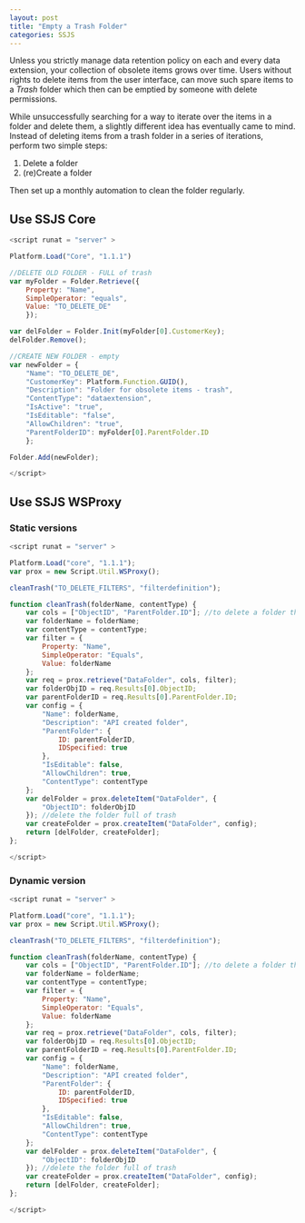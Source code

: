 ```yaml
---
layout: post
title: "Empty a Trash Folder"
categories: SSJS
---
```


Unless you strictly manage data retention policy on each and every data extension, your collection of obsolete items grows over time. Users without rights to delete items from the user interface, can move such spare items to a *Trash* folder which then can be emptied by someone with delete permissions.

While unsuccessfully searching for a way to iterate over the items in a folder and delete them, a slightly different idea has eventually came to mind. Instead of deleting items from a trash folder in a series of iterations, perform two simple steps:

1. Delete a folder
2. (re)Create a folder

Then set up a monthly automation to clean the folder regularly.

## Use SSJS Core


```javascript
<script runat = "server" >

Platform.Load("Core", "1.1.1")

//DELETE OLD FOLDER - FULL of trash 
var myFolder = Folder.Retrieve({
    Property: "Name",
    SimpleOperator: "equals",
    Value: "TO_DELETE_DE"
    });

var delFolder = Folder.Init(myFolder[0].CustomerKey);
delFolder.Remove();

//CREATE NEW FOLDER - empty
var newFolder = {
    "Name": "TO_DELETE_DE",
    "CustomerKey": Platform.Function.GUID(),
    "Description": "Folder for obsolete items - trash",
    "ContentType": "dataextension",
    "IsActive": "true",
    "IsEditable": "false",
    "AllowChildren": "true",
    "ParentFolderID": myFolder[0].ParentFolder.ID
    };

Folder.Add(newFolder);

</script>
```


## Use SSJS WSProxy

### Static versions

```javascript
<script runat = "server" >

Platform.Load("core", "1.1.1");
var prox = new Script.Util.WSProxy();

cleanTrash("TO_DELETE_FILTERS", "filterdefinition");

function cleanTrash(folderName, contentType) {
    var cols = ["ObjectID", "ParentFolder.ID"]; //to delete a folder the ObjectID is needed; to create a folder an ID of the parent folder is needed
    var folderName = folderName;
    var contentType = contentType;
    var filter = {
        Property: "Name",
        SimpleOperator: "Equals",
        Value: folderName
    };
    var req = prox.retrieve("DataFolder", cols, filter);
    var folderObjID = req.Results[0].ObjectID;
    var parentFolderID = req.Results[0].ParentFolder.ID;
    var config = {
        "Name": folderName,
        "Description": "API created folder",
        "ParentFolder": {
            ID: parentFolderID,
            IDSpecified: true
        },
        "IsEditable": false,
        "AllowChildren": true,
        "ContentType": contentType
    };
    var delFolder = prox.deleteItem("DataFolder", {
        "ObjectID": folderObjID
    }); //delete the folder full of trash
    var createFolder = prox.createItem("DataFolder", config);
    return [delFolder, createFolder];
};

</script>
```

### Dynamic version

```javascript
<script runat = "server" >

Platform.Load("core", "1.1.1");
var prox = new Script.Util.WSProxy();

cleanTrash("TO_DELETE_FILTERS", "filterdefinition");

function cleanTrash(folderName, contentType) {
    var cols = ["ObjectID", "ParentFolder.ID"]; //to delete a folder the ObjectID is needed; to create a folder an ID of the parent folder is needed
    var folderName = folderName;
    var contentType = contentType;
    var filter = {
        Property: "Name",
        SimpleOperator: "Equals",
        Value: folderName
    };
    var req = prox.retrieve("DataFolder", cols, filter);
    var folderObjID = req.Results[0].ObjectID;
    var parentFolderID = req.Results[0].ParentFolder.ID;
    var config = {
        "Name": folderName,
        "Description": "API created folder",
        "ParentFolder": {
            ID: parentFolderID,
            IDSpecified: true
        },
        "IsEditable": false,
        "AllowChildren": true,
        "ContentType": contentType
    };
    var delFolder = prox.deleteItem("DataFolder", {
        "ObjectID": folderObjID
    }); //delete the folder full of trash
    var createFolder = prox.createItem("DataFolder", config);
    return [delFolder, createFolder];
};

</script>
```

